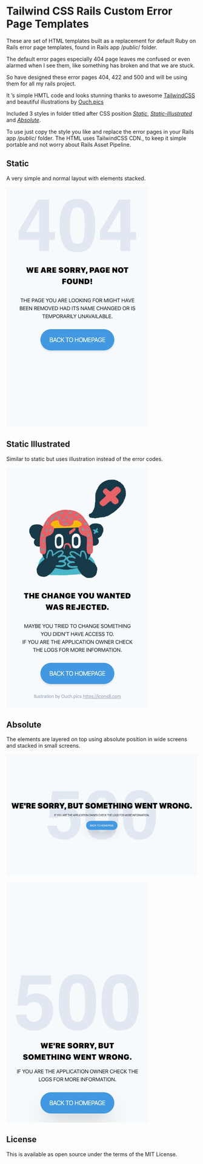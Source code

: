 # Tailwind CSS Rails Custom Error Page Templates
These are set of HTML templates built as a replacement for default Ruby on Rails error page templates, found in Rails app /*public*/ folder.

The default error pages especially 404 page leaves me confused or even alarmed when I see them, like something has broken and that we are stuck. 

So have designed these error pages 404, 422 and 500 and will be using them for all my rails project.

It ’s simple HMTL code and looks stunning thanks to awesome [TailwindCSS](https://tailwindcss.com/) and beautiful illustrations by [Ouch.pics](https://icons8.com) 

Included 3 styles in folder titled after CSS position [*Static*](#static), [*Static-Illustrated*](#static-illustrated) and [*Absolute*](#absolute).

To use just copy the style you like and replace the error pages in your Rails app /*public*/ folder. The HTML uses TailwindCSS CDN., to keep it simple portable and not worry about Rails Asset Pipeline. 

## Static
A very simple and normal layout with elements stacked. 

![Static](https://github.com/mdjamal/tailwindcss-rails-custom-error-page-templates/raw/master/screenshots/Sizzy-iPhone%2011%20Pro%20%2003Mar%2016.31.png)

## Static Illustrated
Similar to static but uses illustration instead of the error codes.

![Illustrated](https://github.com/mdjamal/tailwindcss-rails-custom-error-page-templates/raw/master/screenshots/Sizzy-iPhone%2011%20Pro%20%2003Mar%2016.36.png)

## Absolute
The elements are layered on top using absolute position in wide screens and stacked in small screens.

![Absolute Big Screen](https://github.com/mdjamal/tailwindcss-rails-custom-error-page-templates/raw/master/screenshots/Sizzy-iPad%20Pro%2011%20%2003Mar%2016.39.png)

![Absolute Small Screen](https://github.com/mdjamal/tailwindcss-rails-custom-error-page-templates/raw/master/screenshots/Sizzy-iPhone%2011%20Pro%20%2003Mar%2016.39.png)

## License
This is available as open source under the terms of the MIT License.
